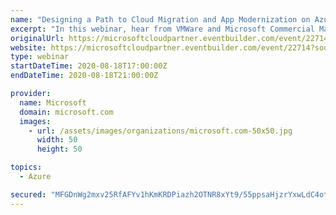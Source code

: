 ```yaml
---
name: "Designing a Path to Cloud Migration and App Modernization on Azure with VMWare Tanzu"
excerpt: "In this webinar, hear from VMWare and Microsoft Commercial Marketplace experts on the technologies and practices that will help you tackle your cloud migration and app modernization challenges. We will cover: \n- Typical challenges companies face and the patterns and practices to tackle them\n- Real-world"
originalUrl: https://microsoftcloudpartner.eventbuilder.com/event/22714?source=ACOM
website: https://microsoftcloudpartner.eventbuilder.com/event/22714?source=ACOM
type: webinar
startDateTime: 2020-08-18T17:00:00Z
endDateTime: 2020-08-18T21:00:00Z

provider:
  name: Microsoft
  domain: microsoft.com
  images:
    - url: /assets/images/organizations/microsoft.com-50x50.jpg
      width: 50
      height: 50

topics:
  - Azure

secured: "MFGDnWg2mxv25RfAFYv1hKmKRDPiazh2OTNR8xYt9/55ppsaHjzrYxwLdC4otAAMO+MQUeuaZ7ae4GQFvec0ZJO20xFb1aTFRs7mFkuVdHC5zlApZ30XNX8jg3JoR9mP0nlT5tiKOG/jEgjygr5k086QIE2KgzmWI1YlImDsflJ7bvhodctKAMeNdV55/rw2n9EnJn0/IqZZCGMtsVgCSqJjI5SNh26w+LQUwddGcPOWhn2Z6f4hTLAwp7Nx9zyyffU88zwS1YsdH1wg+VDjw6CMPVeshXbWJ3eErZrz7o2WNHO1oeTzxAHX+QjDqdS/9ilkT9NgJ9wTRjO9pLNOyQ==;K/ubGtp0iE4P03YaVaJ7mQ=="
---
```


